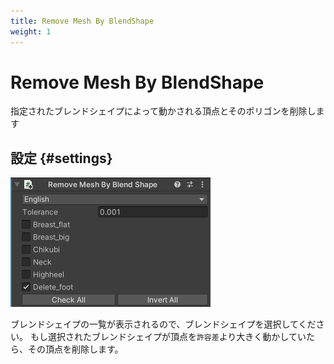 ```yaml
---
title: Remove Mesh By BlendShape
weight: 1
---
```


# Remove Mesh By BlendShape

指定されたブレンドシェイプによって動かされる頂点とそのポリゴンを削除します

## 設定 {#settings}

![component.png](component.png)

ブレンドシェイプの一覧が表示されるので、ブレンドシェイプを選択してください。
もし選択されたブレンドシェイプが頂点を`許容差`より大きく動かしていたら、その頂点を削除します。
